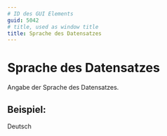 ```yaml
---
# ID des GUI Elements
guid: 5042
# title, used as window title
title: Sprache des Datensatzes
---
```


# Sprache des Datensatzes

Angabe der Sprache des Datensatzes.

## Beispiel:

Deutsch

